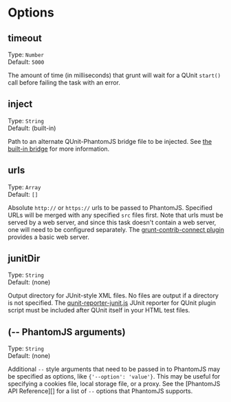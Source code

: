 # Options

## timeout
Type: `Number`  
Default: `5000`

The amount of time (in milliseconds) that grunt will wait for a QUnit `start()` call before failing the task with an error.

## inject
Type: `String`  
Default: (built-in)

Path to an alternate QUnit-PhantomJS bridge file to be injected. See [the built-in bridge](https://github.com/gruntjs/grunt-contrib-qunit/blob/master/phantomjs/bridge.js) for more information.

## urls
Type: `Array`  
Default: `[]`

Absolute `http://` or `https://` urls to be passed to PhantomJS. Specified URLs will be merged with any specified `src` files first. Note that urls must be served by a web server, and since this task doesn't contain a web server, one will need to be configured separately. The [grunt-contrib-connect plugin](https://github.com/gruntjs/grunt-contrib-connect) provides a basic web server.

## junitDir
Type: `String`  
Default: (none)

Output directory for JUnit-style XML files. No files are output if a directory is not specified. The [qunit-reporter-junit.js](https://github.com/jquery/qunit-reporter-junit) JUnit reporter for QUnit plugin script must be included after QUnit itself in your HTML test files.

## (-- PhantomJS arguments)
Type: `String`  
Default: (none)

Additional `--` style arguments that need to be passed in to PhantomJS may be specified as options, like `{'--option': 'value'}`. This may be useful for specifying a cookies file, local storage file, or a proxy. See the [PhantomJS API Reference][] for a list of `--` options that PhantomJS supports.
